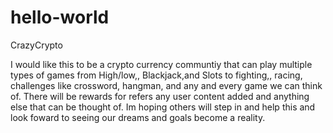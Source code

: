# hello-world
   CrazyCrypto


   I would like this to be a crypto currency communtiy that can play multiple types of games from High/low,, Blackjack,and Slots to fighting,, racing,  challenges like crossword, hangman, and any and every game we can think of. There will be rewards for refers any user content added and anything else that can be thought of. Im hoping others will step in and help this and look foward to seeing our dreams and goals become a reality.
  
